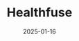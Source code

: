 ---  
layout: startup_page  
title: "Healthfuse"  
id: "healthfuse.com"  
permalink: "/healthfusehealthfuse.com01162025/"  
website: "https://www.healthfuse.com/"  
funding_round: "Strategic Investment"  
funding_amount: ""  
investors: "InTandem Capital Partners, LLC"  
about: "Healthfuse provides revenue cycle vendor management solutions for hospitals, leveraging proprietary technology, analytics, and research to improve vendor performance, optimize collections, and reduce costs. They aim to strengthen hospital bottom lines so they can better serve their patient communities, having already delivered over $1.5 billion in bottom-line improvements for their clients."  
markets: "Healthtech, Hospitals and Health Care"  
hq: "Milwaukee, Wisconsin, United States"  
founded_year: "2011"  
linkedin: "https://www.linkedin.com/company/healthfuse/"  
twitter: "https://twitter.com/healthfuse"  
instagram: ""  
facebook: ""  
crunchbase: "https://www.crunchbase.com/organization/healthfuse"  
pitchbook: "https://pitchbook.com/profiles/company/98916-04"  

date_display: "16-Jan-2025"  
date: "2025-01-16"

# SEO Optimization  
meta_title: "Healthfuse - Strategic Investment"  
meta_description: "Healthfuse, Healthfuse provides revenue cycle vendor management solutions for hospitals, leveraging proprietary technology, analytics, and research to improve ven..."  
meta_keywords: "Healthfuse, Healthtech, Hospitals and Health Care, Strategic Investment funding"  
canonical_url: "https://startup.projectstartups.com/healthfusehealthfuse.com01162025/"  
---